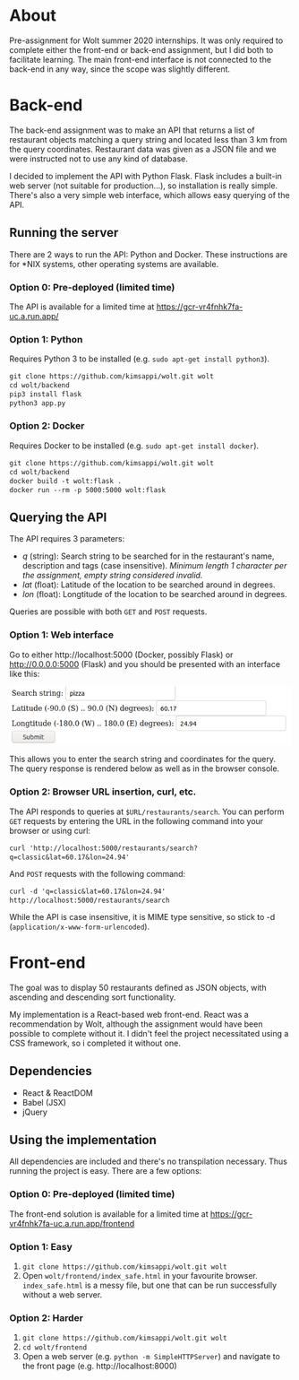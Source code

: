# About
Pre-assignment for Wolt summer 2020 internships. It was only required to complete either the front-end or back-end assignment, but I did both to facilitate learning. The main front-end interface is not connected to the back-end in any way, since the scope was slightly different.

# Back-end
The back-end assignment was to make an API that returns a list of restaurant objects matching a query string and located less than 3 km from the query coordinates. Restaurant data was given as a JSON file and we were instructed not to use any kind of database.

I decided to implement the API with Python Flask. Flask includes a built-in web server (not suitable for production...), so installation is really simple. There's also a very simple web interface, which allows easy querying of the API.

## Running the server
There are 2 ways to run the API: Python and Docker. These instructions are for *NIX systems, other operating systems are available.

### Option 0: Pre-deployed (limited time)
The API is available for a limited time at https://gcr-vr4fnhk7fa-uc.a.run.app/

### Option 1: Python
Requires Python 3 to be installed (e.g. `sudo apt-get install python3`).
```shell
git clone https://github.com/kimsappi/wolt.git wolt
cd wolt/backend
pip3 install flask
python3 app.py
```

### Option 2: Docker
Requires Docker to be installed (e.g. `sudo apt-get install docker`).
```shell
git clone https://github.com/kimsappi/wolt.git wolt
cd wolt/backend
docker build -t wolt:flask .
docker run --rm -p 5000:5000 wolt:flask
```

## Querying the API
The API requires 3 parameters:
* *q* (string): Search string to be searched for in the restaurant's name, description and tags (case insensitive). *Minimum length 1 character per the assignment, empty string considered invalid.*
* *lat* (float): Latitude of the location to be searched around in degrees.
* *lon* (float): Longtitude of the location to be searched around in degrees.

Queries are possible with both `GET` and `POST` requests.

### Option 1: Web interface
Go to either http://localhost:5000 (Docker, possibly Flask) or http://0.0.0.0:5000 (Flask) and you should be presented with an interface like this:

![User interface](/images/interface.png)

This allows you to enter the search string and coordinates for the query. The query response is rendered below as well as in the browser console.

### Option 2: Browser URL insertion, curl, etc.
The API responds to queries at `$URL/restaurants/search`. You can perform `GET` requests by entering the URL in the following command into your browser or using curl:
```shell
curl 'http://localhost:5000/restaurants/search?q=classic&lat=60.17&lon=24.94'
```
And `POST` requests with the following command:
```shell
curl -d 'q=classic&lat=60.17&lon=24.94' http://localhost:5000/restaurants/search
```
While the API is case insensitive, it is MIME type sensitive, so stick to -d (`application/x-www-form-urlencoded`).

# Front-end
The goal was to display 50 restaurants defined as JSON objects, with ascending and descending sort functionality.

My implementation is a React-based web front-end. React was a recommendation by Wolt, although the assignment would have been possible to complete without it. I didn't feel the project necessitated using a CSS framework, so i completed it without one.

## Dependencies
* React & ReactDOM
* Babel (JSX)
* jQuery

## Using the implementation
All dependencies are included and there's no transpilation necessary. Thus running the project is easy. There are a few options:

### Option 0: Pre-deployed (limited time)
The front-end solution is available for a limited time at https://gcr-vr4fnhk7fa-uc.a.run.app/frontend

### Option 1: Easy
1. `git clone https://github.com/kimsappi/wolt.git wolt`
2. Open `wolt/frontend/index_safe.html` in your favourite browser. `index_safe.html` is a messy file, but one that can be run successfully without a web server.

### Option 2: Harder
1. `git clone https://github.com/kimsappi/wolt.git wolt`
2. `cd wolt/frontend`
3. Open a web server (e.g. `python -m SimpleHTTPServer`) and navigate to the front page (e.g. http://localhost:8000)